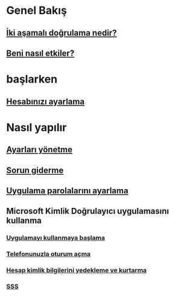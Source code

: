 # Genel Bakış
## [İki aşamalı doğrulama nedir?](multi-factor-authentication-end-user.md)
## [Beni nasıl etkiler?](multi-factor-authentication-end-user-signin.md)

# başlarken
## [Hesabınızı ayarlama](multi-factor-authentication-end-user-first-time.md)

# Nasıl yapılır
## [Ayarları yönetme](multi-factor-authentication-end-user-manage-settings.md)
## [Sorun giderme](multi-factor-authentication-end-user-troubleshoot.md)
## [Uygulama parolalarını ayarlama](multi-factor-authentication-end-user-app-passwords.md)
## Microsoft Kimlik Doğrulayıcı uygulamasını kullanma
### [Uygulamayı kullanmaya başlama](microsoft-authenticator-app-how-to.md)
### [Telefonunuzla oturum açma](microsoft-authenticator-app-phone-signin-faq.md)
### [Hesap kimlik bilgilerini yedekleme ve kurtarma](microsoft-authenticator-app-backup-and-recovery.md)
### [SSS](microsoft-authenticator-app-faq.md)
